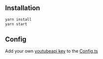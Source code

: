 ## Installation

```sh
yarn install
yarn start
```

## Config

Add your own [youtubeapi key](https://console.cloud.google.com/apis/dashboard) to the [Config.ts](./src/Config/Config.ts)
